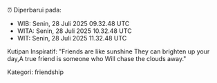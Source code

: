 ⏰ Diperbarui pada:
- WIB: Senin, 28 Juli 2025 09.32.48 UTC
- WITA: Senin, 28 Juli 2025 10.32.48 UTC
- WIT: Senin, 28 Juli 2025 11.32.48 UTC

Kutipan Inspiratif:
"Friends are like sunshine They can brighten up your day,A true friend is someone who Will chase the clouds away."


Kategori: friendship

